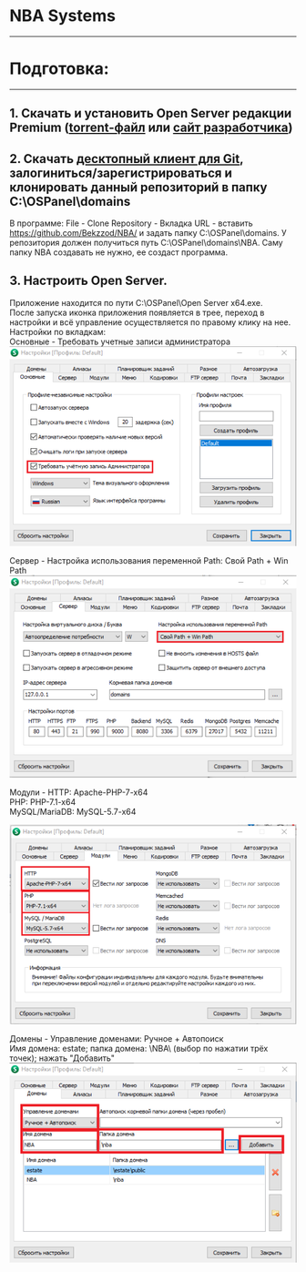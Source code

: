 # NBA Systems
---
# Подготовка:
---
## 1. Скачать и установить Open Server редакции Premium ([torrent-файл](http://rutracker-2017.org/engine/download.php?id=2377) или [сайт разработчика](https://ospanel.io/download/))
## 2. Скачать [десктопный клиент для Git](https://desktop.github.com/), залогиниться/зарегистрироваться и клонировать данный репозиторий в папку C:\OSPanel\domains
В программе: File - Clone Repository - Вкладка URL - вставить https://github.com/Bekzzod/NBA/ и задать папку C:\OSPanel\domains. У репозитория должен получиться путь C:\OSPanel\domains\NBA. Саму папку NBA создавать не нужно, ее создаст программа.
## 3. Настроить Open Server. 
Приложение находится по пути C:\OSPanel\Open Server x64.exe.  
После запуска иконка приложения появляется в трее, переход в настройки и всё управление осуществляется по правому клику на нее.  
Настройки по вкладкам:  
Основные - Требовать учетные записи администратора
![](https://github.com/Bekzzod/NBA/raw/master/readme_media/admin.png)  

Сервер - Настройка использования переменной Path: Свой Path + Win Path 
![](https://github.com/Bekzzod/NBA/raw/master/readme_media/server.png)  

Модули - HTTP: Apache-PHP-7-x64  
         PHP: PHP-7.1-x64  
         MySQL/MariaDB: MySQL-5.7-x64  
		 
![](https://github.com/Bekzzod/NBA/raw/master/readme_media/modules.png)  

Домены - Управление доменами: Ручное + Автопоиск  
         Имя домена: estate; папка домена: \NBA\ (выбор по нажатии трёх точек); нажать "Добавить" 
![](https://github.com/Bekzzod/NBA/raw/master/readme_media/domens.png)